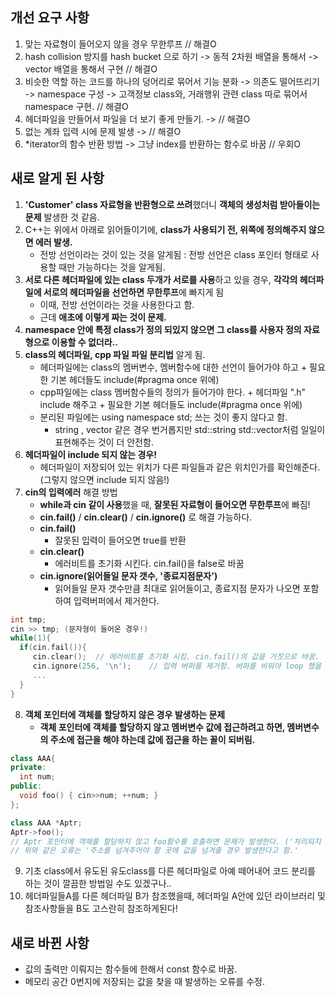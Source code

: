 ## 개선 요구 사항
 1. 맞는 자료형이 들어오지 않을 경우 무한루프 // 해결O
 2. hash collision 방지를 hash bucket 으로 하기 -> 동적 2차원 배열을 통해서 -> vector 배열을 통해서 구현 // 해결O
 3. 비슷한 역할 하는 코드를 하나의 덩어리로 묶어서 기능 분화 -> 의존도 떨어뜨리기 -> namespace 구성 -> 고객정보 class와, 거래행위 관련 class 따로 묶어서 namespace 구현. // 해결O
 4. 헤더파일을 만들어서 파일을 더 보기 좋게 만들기. -> // 해결O
 5. 없는 계좌 입력 시에 문제 발생 -> // 해결O
 6. \*iterator의 함수 반환 방법 -> 그냥 index를 반환하는 함수로 바꿈 // 우회O

## 새로 알게 된 사항
 1. **'Customer' class 자료형을 반환형으로 쓰려**했더니 **객체의 생성처럼 받아들이는 문제** 발생한 것 같음.
 2. C++는 위에서 아래로 읽어들이기에, **class가 사용되기 전, 위쪽에 정의해주지 않으면 에러 발생.**
    - 전방 선언이라는 것이 있는 것을 알게됨 : 전방 선언은 class 포인터 형태로 사용할 때만 가능하다는 것을 알게됨.
 3. **서로 다른 헤더파일에 있는 class 두개가 서로를 사용**하고 있을 경우, **각각의 헤더파일에 서로의 헤더파일을 선언하면 무한루프**에 빠지게 됨
    - 이때, 전방 선언이라는 것을 사용한다고 함.
    - 근데 **애초에 이렇게 짜는 것이 문제.**
 4. **namespace 안에 특정 class가 정의 되있지 않으면 그 class를 사용자 정의 자료형으로 이용할 수 없더라..**
 5. **class의 헤더파일, cpp 파일 파일 분리법** 알게 됨.
    - 헤더파일에는 class의 멤버변수, 멤버함수에 대한 선언이 들어가야 하고 + 필요한 기본 헤더들도 include(#pragma once 위에)
    - cpp파일에는 class 멤버함수들의 정의가 들어가야 한다. + 헤더파일 ".h" include 해주고 + 필요한 기본 헤더들도 include(#pragma once 위에)
    - 분리된 파일에는 using namespace std; 쓰는 것이 좋지 않다고 함.
      - string , vector 같은 경우 번거롭지만 std::string std::vector처럼 일일이 표현해주는 것이 더 안전함.
 6. **헤더파일이 include 되지 않는 경우!**
    - 헤더파일이 저장되어 있는 위치가 다른 파일들과 같은 위치인가를 확인해준다. (그렇지 않으면 include 되지 않음!)
 7. **cin의 입력에러** 해결 방법
    - **while과 cin 같이 사용**했을 때, **잘못된 자료형이 들어오면 무한루프**에 빠짐!
    - **cin.fail()** / **cin.clear()** / **cin.ignore()** 로 해결 가능하다.
    - **cin.fail()**
      - 잘못된 입력이 들어오면 true를 반환
    - **cin.clear()**
      - 에러비트를 초기화 시킨다. cin.fail()을 false로 바꿈
    - **cin.ignore(읽어들일 문자 갯수, '종료지점문자')**
      - 읽어들일 문자 갯수만큼 최대로 읽어들이고, 종료지점 문자가 나오면 포함하여 입력버퍼에서 제거한다.
 ```cpp
int tmp;
cin >> tmp; (문자형이 들어온 경우!)
while(1){
   if(cin.fail()){
      cin.clear();	// 에러비트를 초기화 시킴. cin.fail()의 값을 거짓으로 바꿈.
      cin.ignore(256, '\n');	// 입력 버퍼를 제거함. 버퍼를 비워야 loop 했을 때 cin에 아무것도 들어오지 않으므로 해결됨.
      ...
   }
}
```
      
 8. **객체 포인터에 객체를 할당하지 않은 경우 발생하는 문제**
     - **객체 포인터에 객체를 할당하지 않고 멤버변수 값에 접근하려고 하면, 멤버변수의 주소에 접근을 해야 하는데 값에 접근을 하는 꼴이 되버림.**
     
```cpp
class AAA{
private:
  int num;
public:
  void foo() { cin>>num; ++num; }
};

class AAA *Aptr;
Aptr->foo();
// Aptr 포인터에 객체를 할당하지 않고 foo함수를 호출하면 문제가 발생한다. ('처리되지 않은 예외가 throw됨: 쓰기 엑세스 위반입니다')
// 위와 같은 오류는 '주소를 넘겨주어야 할 곳에 값을 넘겨줄 경우 발생한다고 함.' 

``` 

 9. 기초 class에서 유도된 유도class를 다른 헤더파일로 아예 떼어내어 코드 분리를 하는 것이 깔끔한 방법일 수도 있겠구나..
 10. 헤더파일들A를 다른 헤더파일 B가 참조했을때, 헤더파일 A안에 있던 라이브러리 및 참조사항들을 B도 고스란히 참조하게된다!

## 새로 바뀐 사항
 - 값의 출력만 이뤄지는 함수들에 한해서 const 함수로 바꿈.
 - 메모리 공간 0번지에 저장되는 값을 찾을 때 발생하는 오류를 수정.
